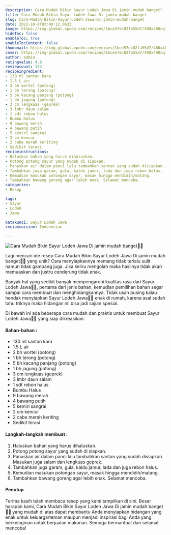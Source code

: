 ```yaml
---
description: Cara Mudah Bikin Sayur Lodeh Jawa Di jamin mudah banget"
title: Cara Mudah Bikin Sayur Lodeh Jawa Di jamin mudah banget
slug: Cara-Mudah-Bikin-Sayur-Lodeh-Jawa-Di-jamin-mudah-banget
date: 2022-10-8T03:09:12.063Z
image: https://img-global.cpcdn.com/recipes/1bce57ec82fa55d7/400x400cq70/photo.jpg
hideToc: false
enableToc: true
enableTocContent: false
thumbnail: https://img-global.cpcdn.com/recipes/1bce57ec82fa55d7/400x400cq70/photo.jpg
cover: https://img-global.cpcdn.com/recipes/1bce57ec82fa55d7/400x400cq70/photo.jpg
author: admin
ratingvalue: 4.8
reviewcount: 124
recipeingredient:
- 130 ml santan kara
- 1.5 L air
- 2 bh wortel (potong)
- 1 bh terong (potong)
- 5 bh kacang panjang (potong)
- 1 bh jagung (potong)
- 3 cm lengkuas (geprek)
- 3 lmbr daun salam
- 1 sdt rebon halus
- Bumbu Halus
- 9 bawang merah
- 4 bawang putih
- 5 kemiri sangrai
- 2 cm kencur
- 2 cabe merah keriting
- Sedikit terasi
recipeinstructions:
- Haluskan bahan yang harus dihaluskan.
- Potong potong sayur yang sudah di siapkan.
- Panaskan air dalam panci lalu tambahkan santan yang sudah disiapkan. Masukan juga salam dan lengkuas geprek.
- Tambahkan juga garam, gula, kaldu jamur, lada dan juga rebon halus.
- Kemudian masukan potongan sayur, masak hingga mendidih/matang.
- Tambahkan bawang goreng agar lebih enak. Selamat mencoba.
categories:
- Resep

tags:
- Sayur
- Lodeh
- Jawa

katakunci: Sayur Lodeh Jawa
recipecuisine: Indonesian

---
```


![Cara Mudah Bikin Sayur Lodeh Jawa Di jamin mudah banget👩‍🍳](https://img-global.cpcdn.com/recipes/1bce57ec82fa55d7/400x400cq70/photo.jpg)

Lagi mencari ide resep Cara Mudah Bikin Sayur Lodeh Jawa Di jamin mudah banget👩‍🍳 yang unik? Cara menyiapkannya memang tidak terlalu sulit namun tidak gampang juga. Jika keliru mengolah maka hasilnya tidak akan memuaskan dan justru cenderung tidak enak.

Banyak hal yang sedikit banyak mempengaruhi kualitas rasa dari Sayur Lodeh Jawa👩‍🍳, pertama dari jenis bahan, kemudian pemilihan bahan segar sampai cara membuat dan menghidangkannya. Tidak usah pusing kalau hendak menyiapkan Sayur Lodeh Jawa👩‍🍳 enak di rumah, karena asal sudah tahu triknya maka hidangan ini bisa jadi sajian spesial.

Di bawah ini ada beberapa cara mudah dan praktis untuk membuat Sayur Lodeh Jawa👩‍🍳 yang siap dikreasikan.

<!--inarticleads1-->

#### Bahan-bahan :

- 130 ml santan kara
- 1.5 L air
- 2 bh wortel (potong)
- 1 bh terong (potong)
- 5 bh kacang panjang (potong)
- 1 bh jagung (potong)
- 3 cm lengkuas (geprek)
- 3 lmbr daun salam
- 1 sdt rebon halus
- Bumbu Halus
- 9 bawang merah
- 4 bawang putih
- 5 kemiri sangrai
- 2 cm kencur
- 2 cabe merah keriting
- Sedikit terasi

<!--inarticleads2-->

#### Langkah-langkah membuat :

1. Haluskan bahan yang harus dihaluskan.
1. Potong potong sayur yang sudah di siapkan.
1. Panaskan air dalam panci lalu tambahkan santan yang sudah disiapkan. Masukan juga salam dan lengkuas geprek.
1. Tambahkan juga garam, gula, kaldu jamur, lada dan juga rebon halus.
1. Kemudian masukan potongan sayur, masak hingga mendidih/matang.
1. Tambahkan bawang goreng agar lebih enak. Selamat mencoba.

#### Penutup

Terima kasih telah membaca resep yang kami tampilkan di sini. Besar harapan kami, Cara Mudah Bikin Sayur Lodeh Jawa Di jamin mudah banget👩‍🍳 yang mudah di atas dapat membantu Anda menyiapkan hidangan yang enak untuk keluarga/teman maupun menjadi inspirasi bagi Anda yang berkeinginan untuk berjualan makanan. Semoga bermanfaat dan selamat mencoba!